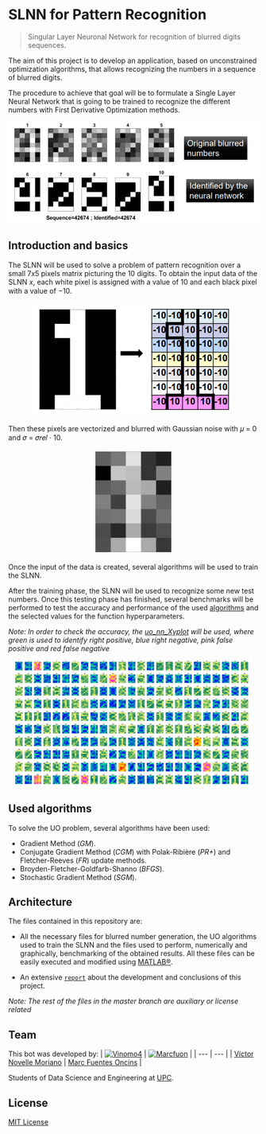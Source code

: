 # SLNN for Pattern Recognition

> Singular Layer Neuronal Network for recognition of blurred digits sequences.

The aim of this project is to develop an application, based on unconstrained optimization algorithms, that allows recognizing the numbers in a sequence of blurred digits.

The procedure to achieve that goal will be to formulate a Single Layer
Neural Network that is going to be trained to recognize the different
numbers with First Derivative Optimization methods.

<p align="center">
  <img src='README Images/blurred_numbers.PNG'/ >
</p>

## Introduction and basics

The SLNN will be used to solve a problem of pattern recognition over a small 7x5 pixels matrix picturing the 10 digits.
To obtain the input data of the SLNN 𝑥, each white pixel is assigned with a value of 10 and each black pixel with a value of −10.

<p align="center">
  <img src='README Images/number_representation.PNG'/ >
</p>

Then these pixels are vectorized and blurred with Gaussian noise with 𝜇 = 0 and 𝜎 = 𝜎𝑟𝑒𝑙 · 10.

<p align="center">
  <img src='README Images/blurred_number.PNG'/ >
</p>

Once the input of the data is created, several algorithms will be used to train the SLNN. 

After the training phase, the SLNN will be used to recognize some new test numbers. Once this testing phase has finished, several benchmarks will be performed to test the accuracy and performance of the used [algorithms](#used-algorithms) and the selected values for the function hyperparameters.

*Note: In order to check the accuracy, the [uo_nn_Xyplot](uo_nn_Xyplot.m) will be used, where green is used to identify right positive, blue right negative, pink false positive and red false negative*

<p align="center">
  <img src='README Images/benchmarking.PNG'/ >
</p>

## Used algorithms

To solve the UO problem, several algorithms have been used:

* Gradient Method (*GM*).
* Conjugate Gradient Method (*CGM*) with Polak-Ribière (*PR+*) and Fletcher-Reeves (*FR*) update methods.
* Broyden-Fletcher-Goldfarb-Shanno (*BFGS*).
* Stochastic Gradient Method (*SGM*).

## Architecture
The files contained in this repository are:

* All the necessary files for blurred number generation, the UO algorithms used to train the SLNN and the files used to perform, numerically and graphically, benchmarking of the obtained results. All these files can be easily executed and modified using [MATLAB®](https://es.mathworks.com/products/matlab.html).

* An extensive [`report`](./Report.pdf) about the development and conclusions of this project. 

*Note: The rest of the files in the master branch are auxiliary or license related*

## Team

This bot was developed by:
| [![Vinomo4](https://avatars2.githubusercontent.com/u/49389601?s=60&v=4)](https://github.com/Vinomo4) | [![Marcfuon](https://avatars3.githubusercontent.com/u/49389563?s=88&u=95fb18db55ceae0b49215950980506783481fbbe&v=4)](https://github.com/marcfuon) |
| --- | --- |
| [Víctor Novelle Moriano](https://github.com/Vinomo4) | [Marc Fuentes Oncins](https://github.com/marcfuon) |


Students of Data Science and Engineering at [UPC](https://www.upc.edu/ca).

## License

[MIT License](./LICENSE)
